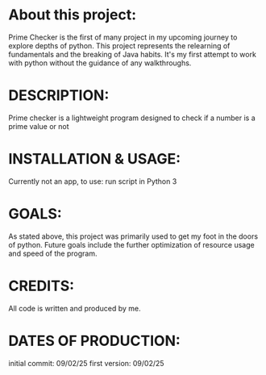<h1> About this project: </h1>     
<p>
    Prime Checker is the first of many project in my upcoming journey to explore depths of python. 
    This project represents the relearning of fundamentals and the breaking of Java habits. It's my first attempt to work with python without the guidance of any walkthroughs.
</p>


<h1>DESCRIPTION:</h1>
<p>
    Prime checker is a lightweight program designed to check if a number is a prime value or not
</p>
</p>


<h1>INSTALLATION & USAGE: </h1>    
<p>
    Currently not an app,
    to use: run script in Python 3
</p>


<h1> GOALS: </h1>    
<p>
    As stated above, this project was primarily used to get my foot in the doors of python. Future goals include the further optimization of resource usage and speed of the program. 
</p>


<h1>CREDITS:</h1>    
<p>
    All code is written and produced by me. 
</p>


<h1> DATES OF PRODUCTION: </h1>
<p>
    initial commit: 09/02/25
    first version: 09/02/25
</p>